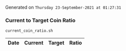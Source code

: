 Generated on `Thursday 23-September-2021 at 01:27:31`

### Current to Target Coin Ratio
`current_coin_ratio.sh`

Date|Current|Target|Ratio
---|---|---|---
